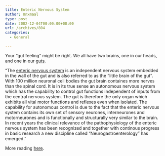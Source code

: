 ```yaml
---
title: Enteric Nervous System
author: Unxmaal
type: post
date: 2002-12-04T00:00:00+00:00
url: /archives/804
categories:
  - General

---
```

Your &#8220;gut feeling&#8221; might be right. We all have two brains, one in our heads, and one in our [guts][1].

&#8220;The [enteric nervous system][2] is an independent nervous system embedded in the wall of the gut and is also referred to as the &#8220;little brain of the gut&#8221;. With 100 million neuronal cell bodies the gut brain containes more nerves than the spinal cord. It is in its true sense an autonomous nervous system which has the capability to control gut functions independent of inputs from the central nervous system. The gut is therefore the only organ which exhibits all vital motor functions and reflexes even when isolated. The capability for autonomous control is due to the fact that the enteric nervous system contains its own set of sensory neurones, interneurones and motorneurones and is functionally and structurally very similar to the brain. In recent years the clinical relevance of the pathophysiology of the enteric nervous system has been recognized and together with continous progress in basic research a new discipline called &#8220;Neurogastroenterology&#8221; has emerged.&#8221;

More reading [here][3].

 [1]: http://www.aikidoaus.com.au/dojo/docs/2nd_braina.htm
 [2]: http://www.tiho-hannover.de/einricht/phys/ag_schemann/
 [3]: http://arbl.cvmbs.colostate.edu/hbooks/pathphys/digestion/basics/gi_nervous.html